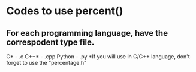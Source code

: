 # Codes to use percent()
## For each programming language, have the correspodent type file.
C* - .c
C++* - .cpp
Python - .py
*If you will use in C/C++ language, don't forget to use the "percentage.h"

